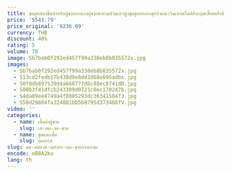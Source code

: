 ```yaml
---
title: ชุดสูทสองชิ้นสำหรับผู้ชายกางเกงผู้ชายขาสามส่วนเอวสูงชุดสูทลำลองธุรกิจแนววินเทจสไตล์อังกฤษเสื้อสตรีเข้ารูปเพรียวบาง
price: '5541.79'
price_original: '9236.09'
currency: THB
discount: 40%
rating: 5
volume: 70
image: Sb7bab0f292ed457f99a338eb8b035572x.jpg
images:
  - Sb7bab0f292ed457f99a338eb8b035572x.jpg
  - S13cd2fedb17b430d9e6dd1d68e695adbx.jpg
  - S0f0db897539d4a668777dbc88ec8741dD.jpg
  - S00b3f41dfcb243309d0721c0ec170247b.jpg
  - S4da09ee4749a4f8885293dc36341504fJ.jpg
  - S58d29804fa324881bb5b8795d373488fV.jpg
video: ''
categories:
  - name: เสื้อผ้าผู้ชาย
    slug: เส-อผ-าผ-ชาย
  - name: ชุดและเสื้อ
    slug: ดและเส
slug: ดส-ทสองช-นสำหร-บผ-ชายกางเกงผ
encode: oB8A2ku
lang: th
---
```

  